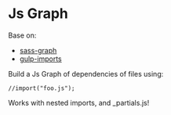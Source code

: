 # Js Graph

Base on:
- [sass-graph](https://github.com/xzyfer/sass-graph)
- [gulp-imports](https://github.com/ifandelse/gulp-imports)

Build a Js Graph of dependencies of files using:

```
//import("foo.js");
```

Works with nested imports, and _partials.js!
